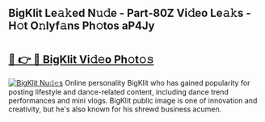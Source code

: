 ## BigKlit Le𝚊𝚔ed N𝚞𝚍e - Part-80Z Vi𝚍eo Le𝚊𝚔s - H𝚘t O𝚗lyf𝚊ns Ph𝚘tos aP4Jy

# <h2><a href="http://hf4avk.feru.top/?c=BigKlit">🔗 👉 🔴 BigKlit Vi𝚍𝚎o Ph𝚘t𝚘𝚜</a></h2>

[![BigKlit Nu𝚍𝚎s](https://i.imgur.com/0TWrTi3.gif)](http://hf4avk.feru.top/?c=BigKlit)
Online personality BigKlit who has gained popularity for posting lifestyle and dance-related content, including dance trend performances and mini vlogs. BigKlit public image is one of innovation and creativity, but he's also known for his shrewd business acumen. 
